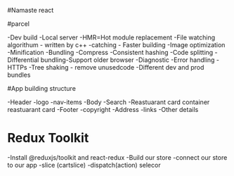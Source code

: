 #Namaste react

#parcel

-Dev build
-Local server
-HMR=Hot module replacement
-File watching algorithum - written by c++
-catching - Faster building
-Image optimization
-Minification
-Bundling
-Compress
-Consistent hashing
-Code splitting
-Differential bundling-Support older browser
-Diagnostic 
-Error handling
-HTTPs
-Tree shaking - remove unusedcode
-Different dev and prod bundles

#App building structure


  -Header
   -logo
   -nav-items
  -Body
   -Search
   -Reastuarant card container
   reastuarant card
  -Footer
   -copyright
   -Address
   -links
   -Other details


# Redux Toolkit
 -Install @reduxjs/toolkit and react-redux
 -Build our store
 -connect our store to our app
 -slice (cartslice)
 -dispatch(action)
 selecor
 